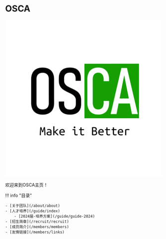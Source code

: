 # OSCA

![osca](./index-pic/osca-logo.png)


欢迎来到OSCA主页！

!!! info "目录"

    - [关于团队](/about/about)
    - [人才培养](/guide/index)
        - [2024届-培养方案](/guide/guide-2024)
    - [招生简章](/recruit/recruit)
    - [成员简介](/members/members)
    - [友情链接](/members/links)